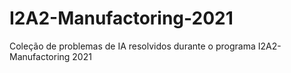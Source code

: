 # I2A2-Manufactoring-2021
Coleção de problemas de IA resolvidos durante o programa I2A2-Manufactoring 2021
